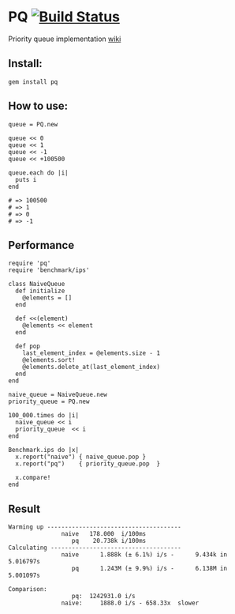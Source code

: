 # PQ [![Build Status](https://travis-ci.org/zinenko/pq.svg?branch=master)](https://travis-ci.org/zinenko/pq)

Priority queue implementation [wiki](https://en.wikipedia.org/wiki/Priority_queue#Specialized_heaps)

## Install:

```
gem install pq
```

## How to use:

```.ruby
queue = PQ.new

queue << 0
queue << 1
queue << -1
queue << +100500

queue.each do |i|
  puts i
end

# => 100500
# => 1
# => 0
# => -1
```

## Performance

```.ruby
require 'pq'
require 'benchmark/ips'

class NaiveQueue
  def initialize
    @elements = []
  end

  def <<(element)
    @elements << element
  end

  def pop
    last_element_index = @elements.size - 1
    @elements.sort!
    @elements.delete_at(last_element_index)
  end
end

naive_queue = NaiveQueue.new
priority_queue = PQ.new

100_000.times do |i|
  naive_queue << i
  priority_queue  << i
end

Benchmark.ips do |x|
  x.report("naive") { naive_queue.pop }
  x.report("pq")    { priority_queue.pop  }

  x.compare!
end
```

## Result

```
Warming up --------------------------------------
               naive   178.000  i/100ms
                  pq    20.738k i/100ms
Calculating -------------------------------------
               naive      1.888k (± 6.1%) i/s -      9.434k in   5.016797s
                  pq      1.243M (± 9.9%) i/s -      6.138M in   5.001097s

Comparison:
                  pq:  1242931.0 i/s
               naive:     1888.0 i/s - 658.33x  slower
```